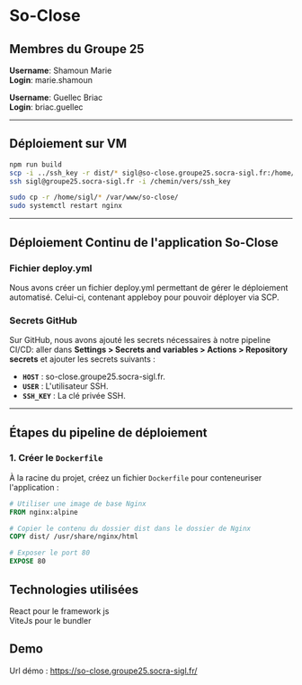 # So-Close

## Membres du Groupe 25

**Username**: Shamoun Marie  
**Login**: marie.shamoun

**Username**: Guellec Briac  
**Login**: briac.guellec

---

## Déploiement sur VM

```bash
npm run build
scp -i ../ssh_key -r dist/* sigl@so-close.groupe25.socra-sigl.fr:/home/sigl/
ssh sigl@groupe25.socra-sigl.fr -i /chemin/vers/ssh_key

sudo cp -r /home/sigl/* /var/www/so-close/
sudo systemctl restart nginx
```

---

## Déploiement Continu de l'application So-Close

### Fichier deploy.yml

Nous avons créer un fichier deploy.yml permettant de gérer le
déploiement automatisé. Celui-ci, contenant appleboy pour pouvoir
déployer via SCP.

### Secrets GitHub

Sur GitHub, nous avons ajouté les secrets nécessaires à notre pipeline CI/CD:
aller dans **Settings > Secrets and variables > Actions > Repository secrets**
et ajouter les secrets suivants :

- **`HOST`** : so-close.groupe25.socra-sigl.fr.
- **`USER`** : L'utilisateur SSH.
- **`SSH_KEY`** : La clé privée SSH.

---

## Étapes du pipeline de déploiement

### 1. Créer le `Dockerfile`

À la racine du projet, créez un fichier `Dockerfile` pour
conteneuriser l'application :

```Dockerfile
# Utiliser une image de base Nginx
FROM nginx:alpine

# Copier le contenu du dossier dist dans le dossier de Nginx
COPY dist/ /usr/share/nginx/html

# Exposer le port 80
EXPOSE 80
```

## Technologies utilisées

React pour le framework js \
ViteJs pour le bundler

## Demo

Url démo : <https://so-close.groupe25.socra-sigl.fr/>
